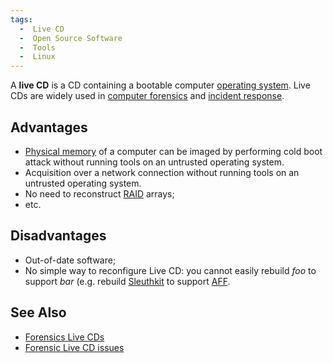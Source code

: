 ```yaml
---
tags:
  -  Live CD
  -  Open Source Software
  -  Tools
  -  Linux
---
```

A **live CD** is a CD containing a bootable computer [operating
system](operating_system.md). Live CDs are widely used in
[computer forensics](computer_forensics.md) and [incident
response](incident_response.md).

## Advantages

- [Physical memory](physical_memory.md) of a computer can be
  imaged by performing cold boot attack without running tools on an
  untrusted operating system.
- Acquisition over a network connection without running tools on an
  untrusted operating system.
- No need to reconstruct [RAID](raid.md) arrays;
- etc.

## Disadvantages

- Out-of-date software;
- No simple way to reconfigure Live CD: you cannot easily rebuild *foo*
  to support *bar* (e.g. rebuild [Sleuthkit](sleuthkit.md) to
  support [AFF](aff.md).

## See Also

- [Forensics Live CDs](live_cd.md)
- [Forensic Live CD issues](forensic_live_cd_issues.md)
